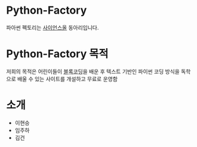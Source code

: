 # Python-Factory
파아썬 펙토리는 [사이언스올](www.scienceall.com) 동아리입니다.

# Python-Factory 목적
저희의 목적은 어린이들이 <abbr title="마우스로 블록을 지정하여 코드화하는 기법">블록코딩</abbr>을 배운 후 텍스트 기반인 파이썬 코딩 방식을 독학으로 배울 수 있는 사이트를 개설하고 무료로 운영함

# 소개
- 이현승
- 임주하
- 김건
